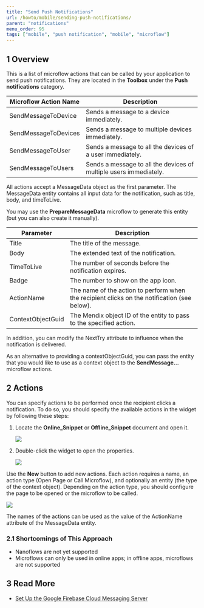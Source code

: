 ```yaml
---
title: "Send Push Notifications"
url: /howto/mobile/sending-push-notifications/
parent: "notifications"
menu_order: 95
tags: ["mobile", "push notification", "mobile", "microflow"]
---
```


## 1 Overview

This is a list of microflow actions that can be called by your application to send push notifications. They are located in the **Toolbox** under the **Push notifications** category.

| Microflow Action Name | Description |
| --- | --- |
| SendMessageToDevice | Sends a message to a device immediately. |
| SendMessageToDevices | Sends a message to multiple devices immediately. |
| SendMessageToUser | Sends a message to all the devices of a user immediately. |
| SendMessageToUsers | Sends a message to all the devices of multiple users immediately. |

All actions accept a MessageData object as the first parameter. The MessageData entity contains all input data for the notification, such as title, body, and timeToLive.

You may use the **PrepareMessageData** microflow to generate this entity (but you can also create it manually).

| Parameter | Description |
| --- | --- |
| Title | The title of the message. |
| Body | The extended text of the notification. |
| TimeToLive | The number of seconds before the notification expires. |
| Badge | The number to show on the app icon. |
| ActionName | The name of the action to perform when the recipient clicks on the notification (see below). |
| ContextObjectGuid | The Mendix object ID of the entity to pass to the specified action. |

In addition, you can modify the NextTry attribute to influence when the notification is delivered.

As an alternative to providing a contextObjectGuid, you can pass the entity that you would like to use as a context object to the **SendMessage...** microflow actions.

## 2 Actions

You can specify actions to be performed once the recipient clicks a notification. To do so, you should specify the available actions in the widget by following these steps:

1.  Locate the **Online_Snippet** or **Offline_Snippet** document and open it.

	![](attachments/push_notifications_snippets.png)

2. Double-click the widget to open the properties.

	![](attachments/push_notifications_widget_settings.png)

Use the **New** button to add new actions. Each action requires a name, an action type (Open Page or Call Microflow), and optionally an entity (the type of the context object). Depending on the action type, you should configure the page to be opened or the microflow to be called.

![](attachments/push_notifications_action.png)

The names of the actions can be used as the value of the ActionName attribute of the MessageData entity.

### 2.1 Shortcomings of This Approach

* Nanoflows are not yet supported
* Microflows can only be used in online apps; in offline apps, microflows are not supported

## 3 Read More

* [Set Up the Google Firebase Cloud Messaging Server](setting-up-google-firebase-cloud-messaging-server)

